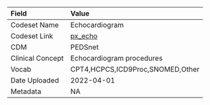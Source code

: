 |Field            |Value                            |
|:----------------|:--------------------------------|
|Codeset Name     |Echocardiogram                   |
|Codeset Link     |[px_echo](https://github.com/PEDSnet/Variable-Dictionary/blob/main/procedures/px_echo.csv)|
|CDM              |PEDSnet                          |
|Clinical Concept |Echocardiogram procedures        |
|Vocab            |CPT4,HCPCS,ICD9Proc,SNOMED,Other |
|Date Uploaded    |2022-04-01                       |
|Metadata         |NA                               |
